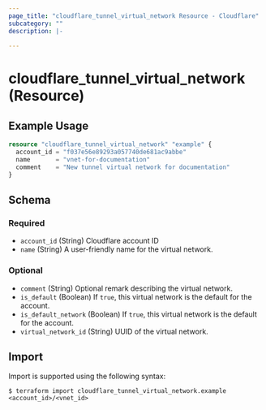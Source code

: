 ```yaml
---
page_title: "cloudflare_tunnel_virtual_network Resource - Cloudflare"
subcategory: ""
description: |-
  
---
```


# cloudflare_tunnel_virtual_network (Resource)



## Example Usage

```terraform
resource "cloudflare_tunnel_virtual_network" "example" {
  account_id = "f037e56e89293a057740de681ac9abbe"
  name       = "vnet-for-documentation"
  comment    = "New tunnel virtual network for documentation"
}
```
<!-- schema generated by tfplugindocs -->
## Schema

### Required

- `account_id` (String) Cloudflare account ID
- `name` (String) A user-friendly name for the virtual network.

### Optional

- `comment` (String) Optional remark describing the virtual network.
- `is_default` (Boolean) If `true`, this virtual network is the default for the account.
- `is_default_network` (Boolean) If `true`, this virtual network is the default for the account.
- `virtual_network_id` (String) UUID of the virtual network.

## Import

Import is supported using the following syntax:

```shell
$ terraform import cloudflare_tunnel_virtual_network.example <account_id>/<vnet_id>
```
